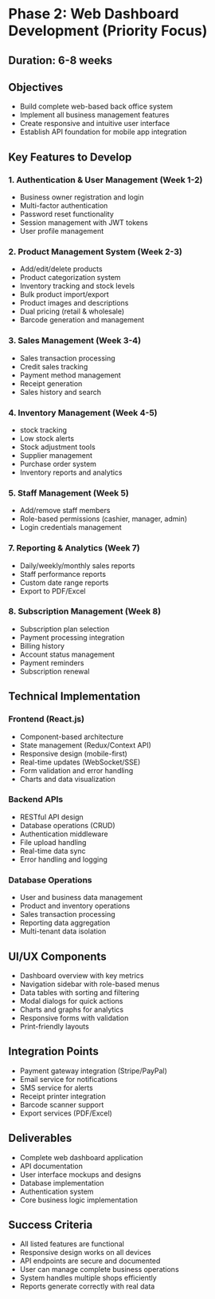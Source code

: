 # Phase 2: Web Dashboard Development (Priority Focus)

## Duration: 6-8 weeks

## Objectives
- Build complete web-based back office system
- Implement all business management features
- Create responsive and intuitive user interface
- Establish API foundation for mobile app integration

## Key Features to Develop

### 1. Authentication & User Management (Week 1-2)
- Business owner registration and login
- Multi-factor authentication
- Password reset functionality
- Session management with JWT tokens
- User profile management

### 2. Product Management System (Week 2-3)
- Add/edit/delete products
- Product categorization system
- Inventory tracking and stock levels
- Bulk product import/export
- Product images and descriptions
- Dual pricing (retail & wholesale)
- Barcode generation and management

### 3. Sales Management (Week 3-4)
- Sales transaction processing
- Credit sales tracking
- Payment method management
- Receipt generation 
- Sales history and search

### 4. Inventory Management (Week 4-5)
- stock tracking
- Low stock alerts
- Stock adjustment tools
- Supplier management
- Purchase order system
- Inventory reports and analytics

### 5. Staff Management (Week 5)
- Add/remove staff members
- Role-based permissions (cashier, manager, admin)
- Login credentials management

<!-- ### 6. Multi-Shop Support (Week 6). not for now (comming soon) don't work on it
- Shop creation and configuration
- Shop-specific inventory
- Inter-shop stock transfers
- Shop performance comparison
- Centralized vs. shop-specific reporting -->

### 7. Reporting & Analytics (Week 7)
- Daily/weekly/monthly sales reports
- Staff performance reports
- Custom date range reports
- Export to PDF/Excel

### 8. Subscription Management (Week 8)
- Subscription plan selection
- Payment processing integration
- Billing history
- Account status management
- Payment reminders
- Subscription renewal

## Technical Implementation

### Frontend (React.js)
- Component-based architecture
- State management (Redux/Context API)
- Responsive design (mobile-first)
- Real-time updates (WebSocket/SSE)
- Form validation and error handling
- Charts and data visualization

### Backend APIs
- RESTful API design
- Database operations (CRUD)
- Authentication middleware
- File upload handling
- Real-time data sync
- Error handling and logging

### Database Operations
- User and business data management
- Product and inventory operations
- Sales transaction processing
- Reporting data aggregation
- Multi-tenant data isolation

## UI/UX Components
- Dashboard overview with key metrics
- Navigation sidebar with role-based menus
- Data tables with sorting and filtering
- Modal dialogs for quick actions
- Charts and graphs for analytics
- Responsive forms with validation
- Print-friendly layouts

## Integration Points
- Payment gateway integration (Stripe/PayPal)
- Email service for notifications
- SMS service for alerts
- Receipt printer integration
- Barcode scanner support
- Export services (PDF/Excel)

## Deliverables
- Complete web dashboard application
- API documentation
- User interface mockups and designs
- Database implementation
- Authentication system
- Core business logic implementation

## Success Criteria
- All listed features are functional
- Responsive design works on all devices
- API endpoints are secure and documented
- User can manage complete business operations
- System handles multiple shops efficiently
- Reports generate correctly with real data